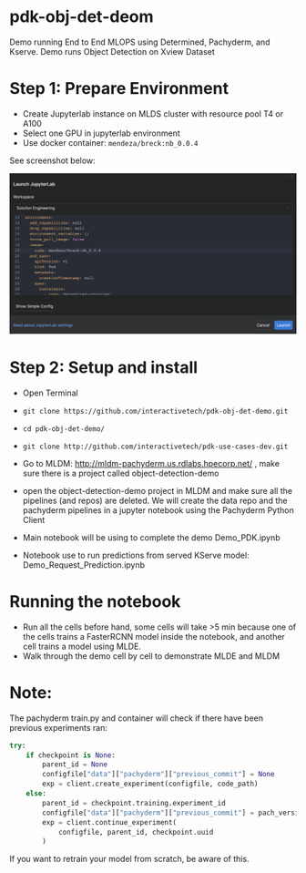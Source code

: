 # pdk-obj-det-deom
Demo running End to End MLOPS using Determined, Pachyderm, and Kserve. Demo runs Object Detection on Xview Dataset
# Step 1: Prepare Environment 
* Create Jupyterlab instance on MLDS cluster with resource pool T4 or A100
* Select one GPU in jupyterlab environment
* Use docker container: `mendeza/breck:nb_0.0.4`

See screenshot below:

<img src="./img/jupyterlab-change.png" alt="JupyterLab">

# Step 2: Setup and install
* Open Terminal
* `git clone https://github.com/interactivetech/pdk-obj-det-demo.git`
* `cd pdk-obj-det-demo/`
* `git clone http://github.com/interactivetech/pdk-use-cases-dev.git`

* Go to MLDM: http://mldm-pachyderm.us.rdlabs.hpecorp.net/ , make sure there is a project called object-detection-demo
* open the object-detection-demo project in MLDM and make sure all the pipelines (and repos) are deleted. We will create the data repo and the pachyderm pipelines in a jupyter notebook using the Pachyderm Python Client


* Main notebook will be using to complete the demo Demo_PDK.ipynb
* Notebook use to run predictions from served KServe model: Demo_Request_Prediction.ipynb

# Running the notebook
* Run all the cells before hand, some cells will take >5 min because one of the cells trains a FasterRCNN model inside the notebook, and another cell trains a model using MLDE.
* Walk through the demo cell by cell to demonstrate MLDE and MLDM

# Note:
The pachyderm train.py and container will check if there have been previous experiments ran:
```python
try:
    if checkpoint is None:
        parent_id = None
        configfile["data"]["pachyderm"]["previous_commit"] = None
        exp = client.create_experiment(configfile, code_path)
    else:
        parent_id = checkpoint.training.experiment_id
        configfile["data"]["pachyderm"]["previous_commit"] = pach_version
        exp = client.continue_experiment(
            configfile, parent_id, checkpoint.uuid
        )
```
If you want to retrain your model from scratch, be aware of this.
